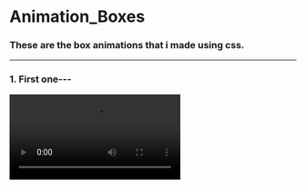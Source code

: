 # Animation_Boxes
<h3 align="left"> These are the box animations that i made using css.</h3>
<hr>
<h3 align="left">1. First one---</h3>
<video src="https://user-images.githubusercontent.com/76841209/128600698-edbd8ef0-ef8a-445b-ac62-fdb222e138dc.mp4">
<hr>
<h3 align = "left">2. Second---</h3>
<video src="https://user-images.githubusercontent.com/76841209/128600739-30470adc-3904-40d5-950f-a0869b166eac.mp4">
